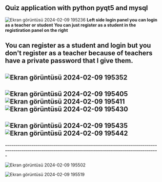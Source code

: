 **Quiz application with python pyqt5 and mysql**
-------------------------------------------------------------------------------------------------

![Ekran görüntüsü 2024-02-09 195236](https://github.com/soykuvvetberat34/QuizApp_with_python_pyqt5_mysql/assets/69586522/aa8494cd-f2ed-47bc-962b-2c610ef3044f)
**Left side login panel you can login as a teacher or student**   **You can just register as a student in the registiration panel on the right**

**You can register as a student and login but you don't register as a teacher because of teachers have a private password that I give them.**
-------------------------------------------------------------------------------------------------



![Ekran görüntüsü 2024-02-09 195352](https://github.com/soykuvvetberat34/QuizApp_with_python_pyqt5_mysql/assets/69586522/b6d58348-0026-4e0d-991c-9db2660b156c)
-------------------------------------------------------------------------------------------------



![Ekran görüntüsü 2024-02-09 195405](https://github.com/soykuvvetberat34/QuizApp_with_python_pyqt5_mysql/assets/69586522/ab563678-e176-4873-8db5-d7265b2ca294)              ![Ekran görüntüsü 2024-02-09 195411](https://github.com/soykuvvetberat34/QuizApp_with_python_pyqt5_mysql/assets/69586522/4aee8e44-15ed-4e56-9251-31db4ce5458b)                                                  ![Ekran görüntüsü 2024-02-09 195430](https://github.com/soykuvvetberat34/QuizApp_with_python_pyqt5_mysql/assets/69586522/0553d949-4660-496f-9b48-d2abe89a3354)                                                  
-------------------------------------------------------------------------------------------------








![Ekran görüntüsü 2024-02-09 195435](https://github.com/soykuvvetberat34/QuizApp_with_python_pyqt5_mysql/assets/69586522/6462fb3b-792a-420b-b8ef-f50a56a72dd9)                                                  ![Ekran görüntüsü 2024-02-09 195442](https://github.com/soykuvvetberat34/QuizApp_with_python_pyqt5_mysql/assets/69586522/ccb77c78-afd7-4dd6-8350-1d50eaf04037)
-------------------------------------------------------------------------------------------------

**---------------------------------------------------------------------------------------------------------------------------------------------------------**



![Ekran görüntüsü 2024-02-09 195502](https://github.com/soykuvvetberat34/QuizApp_with_python_pyqt5_mysql/assets/69586522/94c47d62-9b85-4337-808e-5123803f51bc)


![Ekran görüntüsü 2024-02-09 195519](https://github.com/soykuvvetberat34/QuizApp_with_python_pyqt5_mysql/assets/69586522/abf173f3-bc64-4acd-b316-628e59688620)











